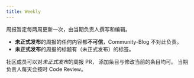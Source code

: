```yaml
---
title: Weekly
---
```


周报暂定每两周更新一次，由当期负责人撰写和编辑。

- **未正式发布**的周报的任何内容都**不可信**，Community-Blog 不对此负责。
- **未正式发布**的周报的标题有（未正式发布）的标签。

社区成员可以对*未正式发布*的周报 PR， 添加条目与修改当前的条目均可。
当期负责人每天会按时 Code Review。

